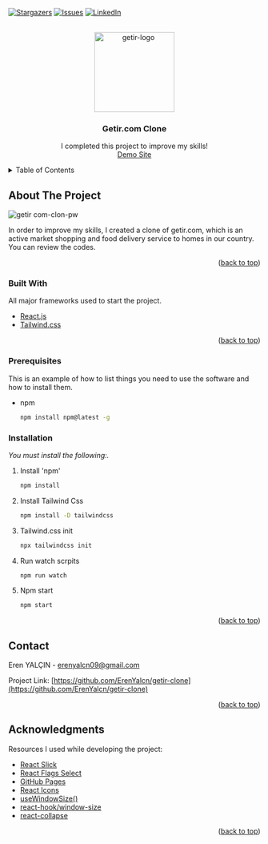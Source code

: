 <div id="top"></div>

[![Stargazers][stars-shield]][stars-url]
[![Issues][issues-shield]][issues-url]
[![LinkedIn][linkedin-shield]][linkedin-url]



<!-- PROJECT LOGO -->
<br />
<div align="center">
  <a href="https://getir.com">
    <img src="https://getir.com/_next/static/images/bimutluluk-b3a7fcb14fc9a9c09b60d7dc9b1b8fd6.svg" alt="getir-logo" width="160" height="160">
  </a>

  <h3 align="center">Getir.com Clone</h3>

  <p align="center">
    I completed this project to improve my skills! <br />
    <a href="https://friendly-pare-02217d.netlify.app/">Demo Site</a>
    <br />
  </p>
</div>



<!-- TABLE OF CONTENTS -->
<details>
  <summary>Table of Contents</summary>
  <ol>
    <li>
      <a href="#about-the-project">About The Project</a>
      <ul>
        <li><a href="#built-with">Built With</a></li>
      </ul>
    </li>
    <li>
      <a href="#getting-started">Getting Started</a>
      <ul>
        <li><a href="#prerequisites">Prerequisites</a></li>
        <li><a href="#installation">Installation</a></li>
      </ul>
    </li>
    <li><a href="#contact">Contact</a></li>
    <li><a href="#acknowledgments">Acknowledgments</a></li>
  </ol>
</details>



<!-- ABOUT THE PROJECT -->
## About The Project

![getir com-clon-pw](https://user-images.githubusercontent.com/57539683/150986004-e9b8715d-0d3d-4c7f-b5e8-4d1c6ab83fc6.png)


In order to improve my skills, I created a clone of getir.com, which is an active market shopping and food delivery service to homes in our country. You can review the codes.

<p align="right">(<a href="#top">back to top</a>)</p>



### Built With

All major frameworks used to start the project.


* [React.js](https://reactjs.org/)
* [Tailwind.css](https://tailwindcss.com/)


<p align="right">(<a href="#top">back to top</a>)</p>



### Prerequisites

This is an example of how to list things you need to use the software and how to install them.
* npm
  ```sh
  npm install npm@latest -g
  ```

### Installation

_You must install the following:._

1. Install 'npm'
   ```sh
   npm install
   ```
1. Install Tailwind Css
   ```sh
   npm install -D tailwindcss
   ```
1. Tailwind.css init
   ```sh
   npx tailwindcss init
   ```
2. Run watch scrpits
   ```sh
   npm run watch
   ```
3. Npm start
   ```sh
   npm start
   ```



<p align="right">(<a href="#top">back to top</a>)</p>

















<!-- CONTACT -->
## Contact

Eren YALÇIN  - erenyalcn09@gmail.com

Project Link: [https://github.com/ErenYalcn/getir-clone](https://github.com/ErenYalcn/getir-clone)

<p align="right">(<a href="#top">back to top</a>)</p>



<!-- ACKNOWLEDGMENTS -->
## Acknowledgments

Resources I used while developing the project:

* [React Slick](https://react-slick.neostack.com/)
* [React Flags Select](https://www.npmjs.com/package/react-flags-select)
* [GitHub Pages](https://pages.github.com)
* [React Icons](https://react-icons.github.io/react-icons/search)
* [useWindowSize()](https://www.npmjs.com/package/@react-hook/window-size)
* [react-hook/window-size](https://www.npmjs.com/package/@react-hook/window-size)
* [react-collapse](https://www.npmjs.com/package/react-collapse)

<p align="right">(<a href="#top">back to top</a>)</p>



<!-- MARKDOWN LINKS & IMAGES -->
<!-- https://www.markdownguide.org/basic-syntax/#reference-style-links -->
[contributors-shield]: https://img.shields.io/github/contributors/othneildrew/Best-README-Template.svg?style=for-the-badge
[stars-shield]: https://img.shields.io/github/stars/othneildrew/Best-README-Template.svg?style=for-the-badge
[stars-url]: https://github.com/ErenYalcn/getir-clone/stargazers
[issues-shield]: https://img.shields.io/github/issues/othneildrew/Best-README-Template.svg?style=for-the-badge
[issues-url]: https://github.com/ErenYalcn/getir-clone/issues
[linkedin-shield]: https://img.shields.io/badge/-LinkedIn-black.svg?style=for-the-badge&logo=linkedin&colorB=555
[linkedin-url]: https://www.linkedin.com/in/erenyalcn/
